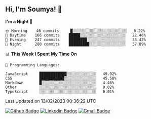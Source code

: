 ## Hi, I'm Soumya! 👋

<!--START_SECTION:waka-->
**I'm a Night 🦉** 

```text
🌞 Morning    46 commits     █░░░░░░░░░░░░░░░░░░░░░░░░   6.22% 
🌆 Daytime    166 commits    █████░░░░░░░░░░░░░░░░░░░░   22.46% 
🌃 Evening    247 commits    ████████░░░░░░░░░░░░░░░░░   33.42% 
🌙 Night      280 commits    █████████░░░░░░░░░░░░░░░░   37.89%

```


📊 **This Week I Spent My Time On** 

```text
💬 Programming Languages: 

JavaScript     ████████████░░░░░░░░░░░░░   49.92% 
CSS            ███████████░░░░░░░░░░░░░░   45.58% 
Markdown       █░░░░░░░░░░░░░░░░░░░░░░░░   4.46% 
Other          ░░░░░░░░░░░░░░░░░░░░░░░░░   0.02% 
TypeScript     ░░░░░░░░░░░░░░░░░░░░░░░░░   0.01%
```


 Last Updated on 13/02/2023 00:36:22 UTC
<!--END_SECTION:waka-->

[![Github Badge](https://img.shields.io/badge/-rubyruins-grey?style=for-the-badge&logo=github&logoColor=white&link=https://github.com/rubyruins/)](https://www.github.com/rubyruins/) 
[![Linkedin Badge](https://img.shields.io/badge/-Soumya%20Parekh-0072b1?style=for-the-badge&logo=Linkedin&logoColor=white&link=https://www.linkedin.com/in/Soumya-Parekh/)](https://www.linkedin.com/in/Soumya-Parekh/) 
[![Gmail Badge](https://img.shields.io/badge/-soumyaparekh.me@gmail.com-c14438?style=for-the-badge&logo=Gmail&logoColor=white&link=mailto:soumyaparekh.me@gmail.com)](mailto:soumyaparekh.me@gmail.com) 
